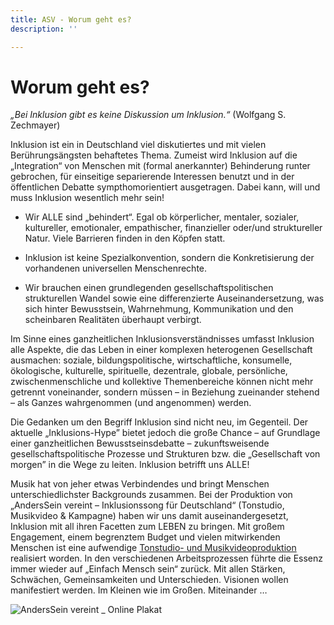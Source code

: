 ```yaml
---
title: ASV - Worum geht es?
description: ''

---
```

# Worum geht es?

_„Bei Inklusion gibt es keine Diskussion um Inklusion.“_ (Wolfgang S. Zechmayer)

Inklusion ist ein in Deutschland viel diskutiertes und mit vielen Berührungsängsten behaftetes Thema. Zumeist wird Inklusion auf die „Integration“ von Menschen mit (formal anerkannter) Behinderung runter gebrochen, für einseitige separierende Interessen benutzt und in der öffentlichen Debatte sympthomorientiert ausgetragen. Dabei kann, will und muss Inklusion wesentlich mehr sein!

* Wir ALLE sind „behindert“. Egal ob körperlicher, mentaler, sozialer, kultureller, emotionaler, empathischer, finanzieller oder/und struktureller Natur. Viele Barrieren finden in den Köpfen statt.


* Inklusion ist keine Spezialkonvention, sondern die Konkretisierung der vorhandenen universellen Menschenrechte.


* Wir brauchen einen grundlegenden gesellschaftspolitischen strukturellen Wandel sowie eine differenzierte Auseinandersetzung, was sich hinter Bewusstsein, Wahrnehmung, Kommunikation und den scheinbaren Realitäten überhaupt verbirgt.

Im Sinne eines ganzheitlichen Inklusionsverständnisses umfasst Inklusion alle Aspekte, die das Leben in einer komplexen heterogenen Gesellschaft ausmachen: soziale, bildungspolitische, wirtschaftliche, konsumelle, ökologische, kulturelle, spirituelle, dezentrale, globale, persönliche, zwischenmenschliche und kollektive Themenbereiche können nicht mehr getrennt voneinander, sondern müssen – in Beziehung zueinander stehend – als Ganzes wahrgenommen (und angenommen) werden.

Die Gedanken um den Begriff Inklusion sind nicht neu, im Gegenteil. Der aktuelle „Inklusions-Hype” bietet jedoch die große Chance – auf Grundlage einer ganzheitlichen Bewusstseinsdebatte – zukunftsweisende gesellschaftspolitische Prozesse und Strukturen bzw. die „Gesellschaft von morgen” in die Wege zu leiten. Inklusion betrifft uns ALLE!

Musik hat von jeher etwas Verbindendes und bringt Menschen unterschiedlichster Backgrounds zusammen. Bei der Produktion von „AndersSein vereint – Inklusionssong für Deutschland“ (Tonstudio, Musikvideo & Kampagne) haben wir uns damit auseinandergesetzt, Inklusion mit all ihren Facetten zum LEBEN zu bringen. Mit großem Engagement, einem begrenztem Budget und vielen mitwirkenden Menschen ist eine aufwendige [Tonstudio- und Musikvideoproduktion](https://youtu.be/KPi9ZNp-YJQ) realisiert worden. In den verschiedenen Arbeitsprozessen führte die Essenz immer wieder auf „Einfach Mensch sein“ zurück. Mit allen Stärken, Schwächen, Gemeinsamkeiten und Unterschieden. Visionen wollen manifestiert werden. Im Kleinen wie im Großen. Miteinander …

![AndersSein vereint _ Online Plakat](/media/2015/04/plakat-AVS-online1.jpg?size=1024x724)
